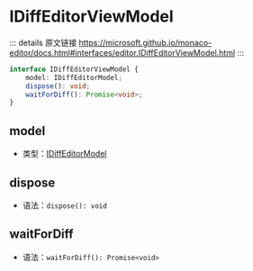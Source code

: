 # IDiffEditorViewModel

<backTop />
        
::: details 原文链接
https://microsoft.github.io/monaco-editor/docs.html#interfaces/editor.IDiffEditorViewModel.html
:::

```ts
interface IDiffEditorViewModel {
    model: IDiffEditorModel;
    dispose(): void;
    waitForDiff(): Promise<void>;
}
```

## model
- 类型：[IDiffEditorModel](/api/editor/IDiffEditorModel.md)

## dispose
- 语法：`dispose(): void`


## waitForDiff
- 语法：`waitForDiff(): Promise<void>`


